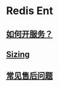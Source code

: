 # Redis Ent

## [如何开服务？](ecstats-scripts-for-redis-sizing.md)

## [Sizing](ecstats-scripts-for-redis-sizing-1/)

## [常见售后问题](chang-jian-shou-hou-wen-ti.md)
